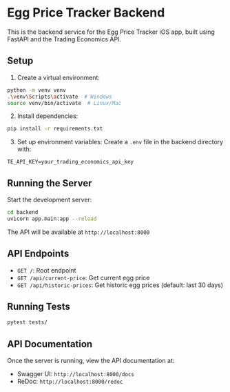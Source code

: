 # Egg Price Tracker Backend

This is the backend service for the Egg Price Tracker iOS app, built using FastAPI and the Trading Economics API.

## Setup

1. Create a virtual environment:
```bash
python -m venv venv
.\venv\Scripts\activate  # Windows
source venv/bin/activate  # Linux/Mac
```

2. Install dependencies:
```bash
pip install -r requirements.txt
```

3. Set up environment variables:
Create a `.env` file in the backend directory with:
```
TE_API_KEY=your_trading_economics_api_key
```

## Running the Server

Start the development server:
```bash
cd backend
uvicorn app.main:app --reload
```

The API will be available at `http://localhost:8000`

## API Endpoints

- `GET /`: Root endpoint
- `GET /api/current-price`: Get current egg price
- `GET /api/historic-prices`: Get historic egg prices (default: last 30 days)

## Running Tests

```bash
pytest tests/
```

## API Documentation

Once the server is running, view the API documentation at:
- Swagger UI: `http://localhost:8000/docs`
- ReDoc: `http://localhost:8000/redoc` 